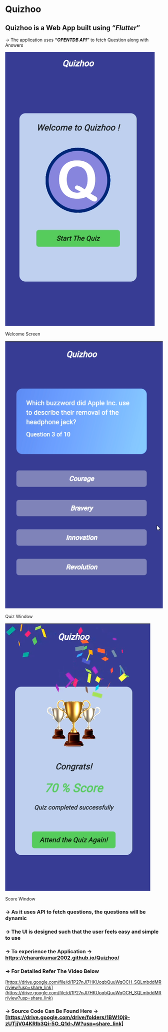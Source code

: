 # Quizhoo

## Quizhoo is a Web App built using “*Flutter*”

→ The application uses ***“OPENTDB API”*** to fetch Question along with Answers

![Welcome Screen](Quizhoo%20490a1b9795bb4b1ca066ab1507f6539f/Untitled.png)

Welcome Screen

![Quiz Window](Quizhoo%20490a1b9795bb4b1ca066ab1507f6539f/Untitled%201.png)

Quiz Window

![Score Window](Quizhoo%20490a1b9795bb4b1ca066ab1507f6539f/Untitled%202.png)

Score Window

### → As it uses API to fetch questions, the questions will be dynamic

### → The UI is designed such that the user feels easy and simple to use

### → To experience the Application → https://charankumar2002.github.io/Quizhoo/

### → For Detailed Refer The Video Below

[https://drive.google.com/file/d/1P27nJl7HKUoqbQuuWqOCH_SQLmbddMRr/view?usp=share_link](https://drive.google.com/file/d/1P27nJl7HKUoqbQuuWqOCH_SQLmbddMRr/view?usp=share_link)

### → Source Code Can Be Found Here → [https://drive.google.com/drive/folders/1BW10j9-zUTjjV04KRIb3Qi-5O_Q1d-JW?usp=share_link]
